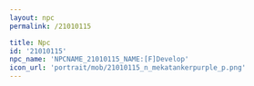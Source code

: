 ```yaml
---
layout: npc
permalink: /21010115

title: Npc
id: '21010115'
npc_name: 'NPCNAME_21010115_NAME:[F]Develop'
icon_url: 'portrait/mob/21010115_n_mekatankerpurple_p.png'
---
```

